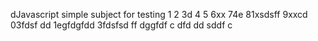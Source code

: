 dJavascript simple subject for testing
1
2
3d
4
5
6xx
74e
81xsdsff
9xxcd
03fdsf dd
1egfdgfdd
3fdsfsd
ff
dggfdf
c
dfd
dd
sddf
c
